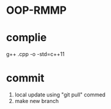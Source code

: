# OOP-RMMP

# complie 
 g++ <filename>.cpp -o <filename> -std=c++11

# commit
 1. local update using "git pull" commed
 2. make new branch <operaotr : report>
